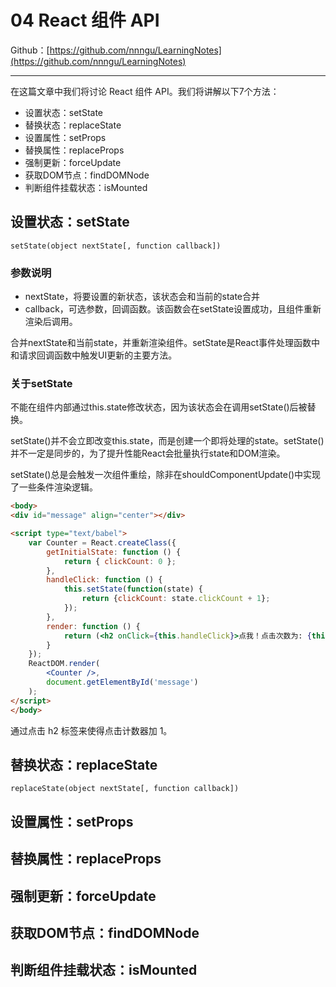 # 04 React 组件 API

Github：[https://github.com/nnngu/LearningNotes](https://github.com/nnngu/LearningNotes)

---

在这篇文章中我们将讨论 React 组件 API。我们将讲解以下7个方法：

* 设置状态：setState
* 替换状态：replaceState
* 设置属性：setProps
* 替换属性：replaceProps
* 强制更新：forceUpdate
* 获取DOM节点：findDOMNode
* 判断组件挂载状态：isMounted

## 设置状态：setState

`setState(object nextState[, function callback])`

### 参数说明

* nextState，将要设置的新状态，该状态会和当前的state合并
* callback，可选参数，回调函数。该函数会在setState设置成功，且组件重新渲染后调用。

合并nextState和当前state，并重新渲染组件。setState是React事件处理函数中和请求回调函数中触发UI更新的主要方法。

### 关于setState

不能在组件内部通过this.state修改状态，因为该状态会在调用setState()后被替换。

setState()并不会立即改变this.state，而是创建一个即将处理的state。setState()并不一定是同步的，为了提升性能React会批量执行state和DOM渲染。

setState()总是会触发一次组件重绘，除非在shouldComponentUpdate()中实现了一些条件渲染逻辑。

```html
<body>
<div id="message" align="center"></div>

<script type="text/babel">
    var Counter = React.createClass({
        getInitialState: function () {
            return { clickCount: 0 };
        },
        handleClick: function () {
            this.setState(function(state) {
                return {clickCount: state.clickCount + 1};
            });
        },
        render: function () {
            return (<h2 onClick={this.handleClick}>点我！点击次数为: {this.state.clickCount}</h2>);
        }
    });
    ReactDOM.render(
        <Counter />,
        document.getElementById('message')
    );
</script>
</body>
```

通过点击 h2 标签来使得点击计数器加 1。

## 替换状态：replaceState

`replaceState(object nextState[, function callback])`



## 设置属性：setProps


## 替换属性：replaceProps


## 强制更新：forceUpdate


## 获取DOM节点：findDOMNode


## 判断组件挂载状态：isMounted



